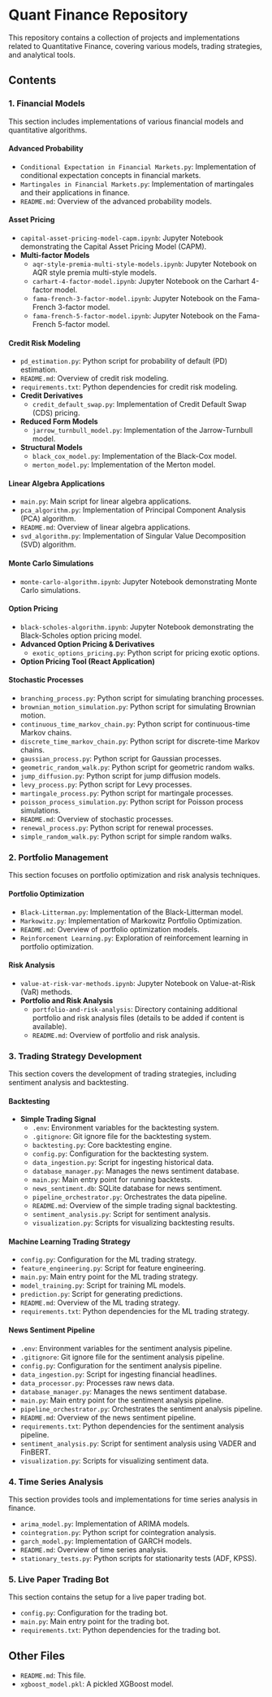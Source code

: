 # Quant Finance Repository

This repository contains a collection of projects and implementations related to Quantitative Finance, covering various models, trading strategies, and analytical tools.

## Contents

### 1. Financial Models

This section includes implementations of various financial models and quantitative algorithms.

#### Advanced Probability
- `Conditional Expectation in Financial Markets.py`: Implementation of conditional expectation concepts in financial markets.
- `Martingales in Financial Markets.py`: Implementation of martingales and their applications in finance.
- `README.md`: Overview of the advanced probability models.

#### Asset Pricing
- `capital-asset-pricing-model-capm.ipynb`: Jupyter Notebook demonstrating the Capital Asset Pricing Model (CAPM).
- **Multi-factor Models**
  - `aqr-style-premia-multi-style-models.ipynb`: Jupyter Notebook on AQR style premia multi-style models.
  - `carhart-4-factor-model.ipynb`: Jupyter Notebook on the Carhart 4-factor model.
  - `fama-french-3-factor-model.ipynb`: Jupyter Notebook on the Fama-French 3-factor model.
  - `fama-french-5-factor-model.ipynb`: Jupyter Notebook on the Fama-French 5-factor model.

#### Credit Risk Modeling
- `pd_estimation.py`: Python script for probability of default (PD) estimation.
- `README.md`: Overview of credit risk modeling.
- `requirements.txt`: Python dependencies for credit risk modeling.
- **Credit Derivatives**
  - `credit_default_swap.py`: Implementation of Credit Default Swap (CDS) pricing.
- **Reduced Form Models**
  - `jarrow_turnbull_model.py`: Implementation of the Jarrow-Turnbull model.
- **Structural Models**
  - `black_cox_model.py`: Implementation of the Black-Cox model.
  - `merton_model.py`: Implementation of the Merton model.

#### Linear Algebra Applications
- `main.py`: Main script for linear algebra applications.
- `pca_algorithm.py`: Implementation of Principal Component Analysis (PCA) algorithm.
- `README.md`: Overview of linear algebra applications.
- `svd_algorithm.py`: Implementation of Singular Value Decomposition (SVD) algorithm.

#### Monte Carlo Simulations
- `monte-carlo-algorithm.ipynb`: Jupyter Notebook demonstrating Monte Carlo simulations.

#### Option Pricing
- `black-scholes-algorithm.ipynb`: Jupyter Notebook demonstrating the Black-Scholes option pricing model.
- **Advanced Option Pricing & Derivatives**
  - `exotic_options_pricing.py`: Python script for pricing exotic options.
- **Option Pricing Tool (React Application)**

#### Stochastic Processes
- `branching_process.py`: Python script for simulating branching processes.
- `brownian_motion_simulation.py`: Python script for simulating Brownian motion.
- `continuous_time_markov_chain.py`: Python script for continuous-time Markov chains.
- `discrete_time_markov_chain.py`: Python script for discrete-time Markov chains.
- `gaussian_process.py`: Python script for Gaussian processes.
- `geometric_random_walk.py`: Python script for geometric random walks.
- `jump_diffusion.py`: Python script for jump diffusion models.
- `levy_process.py`: Python script for Levy processes.
- `martingale_process.py`: Python script for martingale processes.
- `poisson_process_simulation.py`: Python script for Poisson process simulations.
- `README.md`: Overview of stochastic processes.
- `renewal_process.py`: Python script for renewal processes.
- `simple_random_walk.py`: Python script for simple random walks.

### 2. Portfolio Management

This section focuses on portfolio optimization and risk analysis techniques.

#### Portfolio Optimization
- `Black-Litterman.py`: Implementation of the Black-Litterman model.
- `Markowitz.py`: Implementation of Markowitz Portfolio Optimization.
- `README.md`: Overview of portfolio optimization models.
- `Reinforcement Learning.py`: Exploration of reinforcement learning in portfolio optimization.

#### Risk Analysis
- `value-at-risk-var-methods.ipynb`: Jupyter Notebook on Value-at-Risk (VaR) methods.
- **Portfolio and Risk Analysis**
  - `portfolio-and-risk-analysis`: Directory containing additional portfolio and risk analysis files (details to be added if content is available).
  - `README.md`: Overview of portfolio and risk analysis.

### 3. Trading Strategy Development

This section covers the development of trading strategies, including sentiment analysis and backtesting.

#### Backtesting
- **Simple Trading Signal**
  - `.env`: Environment variables for the backtesting system.
  - `.gitignore`: Git ignore file for the backtesting system.
  - `backtesting.py`: Core backtesting engine.
  - `config.py`: Configuration for the backtesting system.
  - `data_ingestion.py`: Script for ingesting historical data.
  - `database_manager.py`: Manages the news sentiment database.
  - `main.py`: Main entry point for running backtests.
  - `news_sentiment.db`: SQLite database for news sentiment.
  - `pipeline_orchestrator.py`: Orchestrates the data pipeline.
  - `README.md`: Overview of the simple trading signal backtesting.
  - `sentiment_analysis.py`: Script for sentiment analysis.
  - `visualization.py`: Scripts for visualizing backtesting results.

#### Machine Learning Trading Strategy
- `config.py`: Configuration for the ML trading strategy.
- `feature_engineering.py`: Script for feature engineering.
- `main.py`: Main entry point for the ML trading strategy.
- `model_training.py`: Script for training ML models.
- `prediction.py`: Script for generating predictions.
- `README.md`: Overview of the ML trading strategy.
- `requirements.txt`: Python dependencies for the ML trading strategy.

#### News Sentiment Pipeline
- `.env`: Environment variables for the sentiment analysis pipeline.
- `.gitignore`: Git ignore file for the sentiment analysis pipeline.
- `config.py`: Configuration for the sentiment analysis pipeline.
- `data_ingestion.py`: Script for ingesting financial headlines.
- `data_processor.py`: Processes raw news data.
- `database_manager.py`: Manages the news sentiment database.
- `main.py`: Main entry point for the sentiment analysis pipeline.
- `pipeline_orchestrator.py`: Orchestrates the sentiment analysis pipeline.
- `README.md`: Overview of the news sentiment pipeline.
- `requirements.txt`: Python dependencies for the sentiment analysis pipeline.
- `sentiment_analysis.py`: Script for sentiment analysis using VADER and FinBERT.
- `visualization.py`: Scripts for visualizing sentiment data.

### 4. Time Series Analysis

This section provides tools and implementations for time series analysis in finance.

- `arima_model.py`: Implementation of ARIMA models.
- `cointegration.py`: Python script for cointegration analysis.
- `garch_model.py`: Implementation of GARCH models.
- `README.md`: Overview of time series analysis.
- `stationary_tests.py`: Python scripts for stationarity tests (ADF, KPSS).

### 5. Live Paper Trading Bot

This section contains the setup for a live paper trading bot.

- `config.py`: Configuration for the trading bot.
- `main.py`: Main entry point for the trading bot.
- `requirements.txt`: Python dependencies for the trading bot.

## Other Files

- `README.md`: This file.
- `xgboost_model.pkl`: A pickled XGBoost model.
